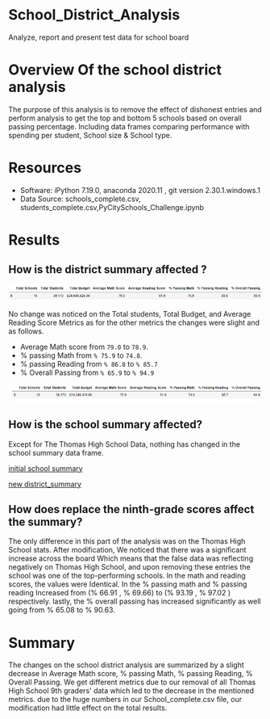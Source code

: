 # School_District_Analysis
Analyze, report and present test data for school board

# Overview Of the school district analysis
The purpose of this analysis is to remove the effect of dishonest entries and perform analysis to get the top and bottom 5 schools based on overall passing percentage. Including data frames comparing performance with spending per student, School size & School type.

# Resources
- Software: iPython 7.19.0, anaconda 2020.11 , git version 2.30.1.windows.1
- Data Source: schools_complete.csv, students_complete.csv,PyCitySchools_Challenge.ipynb

# Results
## How is the district summary affected ?
![Initial Distrcit Summary](Resources/initial_district_summary.PNG)

No change was noticed on the Total students, Total Budget, and Average Reading Score Metrics as for the other metrics the changes were slight and as follows.

  - Average Math score from `79.0` to `78.9`.
  - % passing Math from `% 75.9` to `74.8`.
  - % passing Reading from `% 86.8` to `% 85.7`
  - % Overall Passing from `% 65.9` to `% 94.9`
 
![New District Summary](Resources/district_summary.PNG)
  
## How is the school summary affected?

Except for The Thomas High School Data, nothing has changed in the school summary data frame. 

[initial school summary](https://github.com/Donik22/School_District_Analysis/blob/main/Resources/THS%20before%20editing.PNG)

[new district_summary](https://github.com/Donik22/School_District_Analysis/blob/main/Resources/THS%20Updated.PNG)

## How does replace the ninth-grade scores affect the summary?

The only difference in this part of the analysis was on the Thomas High School stats. After modification, We noticed that there was a significant increase across the board Which means that the false data was reflecting negatively on Thomas High School, and upon removing these entries the school was one of the top-performing schools. In the math and reading scores, the values were Identical. In the % passing math and % passing reading Increased from (% 66.91 , % 69.66) to (% 93.19 , % 97.02 ) respectively. lastly, the % overall passing has increased significantly as well going from % 65.08 to % 90.63.

# Summary 

The changes on the school district analysis are summarized by a slight decrease in Average Math score, % passing Math, % passing Reading, % Overall Passing. We get different metrics due to our removal of all Thomas High School 9th graders' data which led to the decrease in the mentioned metrics. due to the huge numbers in our School_complete.csv file, our modification had little effect on the total results.
